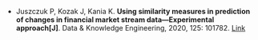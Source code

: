 * Juszczuk P, Kozak J, Kania K. <b>Using similarity measures in prediction of changes in financial market stream data—Experimental approach[J]</b>. Data & Knowledge Engineering, 2020, 125: 101782. [Link](https://www.sciencedirect.com/science/article/pii/S0169023X18306451)
